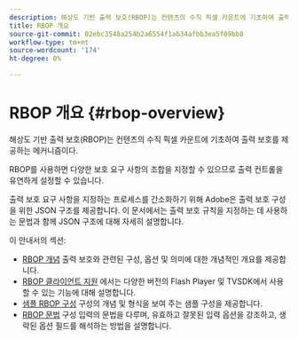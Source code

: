 ```yaml
---
description: 해상도 기반 출력 보호(RBOP)는 컨텐츠의 수직 픽셀 카운트에 기초하여 출력 보호를 제공하는 메커니즘이다.
title: RBOP 개요
source-git-commit: 02ebc3548a254b2a6554f1ab34afbb3ea5f09bb8
workflow-type: tm+mt
source-wordcount: '174'
ht-degree: 0%

---
```


# RBOP 개요 {#rbop-overview}

해상도 기반 출력 보호(RBOP)는 컨텐츠의 수직 픽셀 카운트에 기초하여 출력 보호를 제공하는 메커니즘이다.

RBOP를 사용하면 다양한 보호 요구 사항의 조합을 지정할 수 있으므로 출력 컨트롤을 유연하게 설정할 수 있습니다.

출력 보호 요구 사항을 지정하는 프로세스를 간소화하기 위해 Adobe은 출력 보호 구성을 위한 JSON 구조를 제공합니다. 이 문서에서는 출력 보호 규칙을 지정하는 데 사용하는 문법과 함께 JSON 구조에 대해 자세히 설명합니다.

이 안내서의 섹션:

* [RBOP 개념](../RBOP/output-protection-concepts.md) 출력 보호와 관련된 구성, 옵션 및 의미에 대한 개념적인 개요를 제공합니다.
* [RBOP 클라이언트 지원](../RBOP/client-support.md) 에서는 다양한 버전의 Flash Player 및 TVSDK에서 사용할 수 있는 기능에 대해 설명합니다.
* [샘플 RBOP 구성](../RBOP/sample-output-protection-config.md) 구성의 개념 및 형식을 보여 주는 샘플 구성을 제공합니다.
* [RBOP 문법](../RBOP/output-protection-grammar.md) 구성 입력의 문법을 다루며, 유효하고 잘못된 입력 옵션을 강조하고, 생략된 옵션 필드를 해석하는 방법을 설명합니다.

